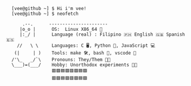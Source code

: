 
   
   
<pre>
  <code>
  [vee@github ~] $ Hi i'm vee!
  [vee@github ~] $ neofetch
    
      .--.      ----------------------
     |o_o |      OS:  Linux X86_64 🐧
     |:_/ |      Language (real) : Filipino 🇵🇭 English 🇬🇧 Spanish 🇪🇸
    //   \ \     Languages: C 🖥️, Python 🐍, JavaScript 💻
   (|     | )    Tools: make 🛠️, bash 🐚, vscode 🔨
  /'\_   _/`\    Pronouns: They/Them 🏳️‍⚧️
  \___)=(___/    Hobby: Unorthodox experiments 🔬✨
                 🟥🟪🟦🟪🟥🟪🟦🟪
                 🟥🟪🟦🟪🟥🟪🟦🟪
  </code>
</pre>
